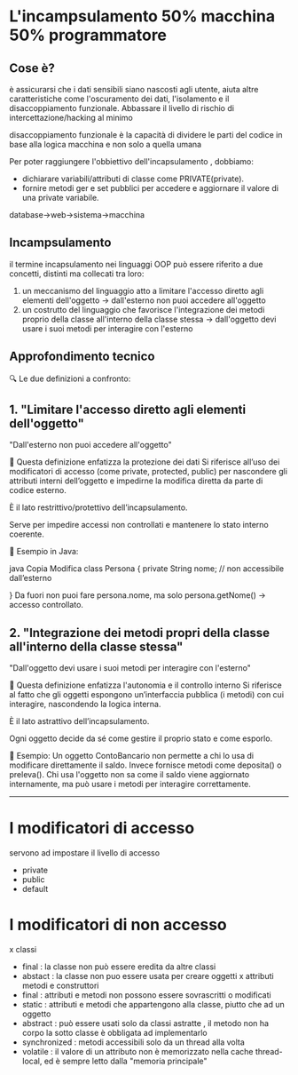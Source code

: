 # L'incampsulamento 50% macchina 50% programmatore

## Cose è?

è assicurarsi che i dati sensibili siano nascosti agli utente, aiuta altre caratteristiche come l'oscuramento dei dati, l'isolamento e il disaccoppiamento funzionale. Abbassare il livello di rischio di intercettazione/hacking al minimo

disaccoppiamento funzionale è la capacità di dividere le parti del codice in base alla logica macchina e non solo a quella umana

Per poter raggiungere l'obbiettivo dell'incapsulamento , dobbiamo:

- dichiarare variabili/attributi di classe come PRIVATE(private).
- fornire metodi ger e set pubblici per accedere e aggiornare il valore di una private variabile.

database->web->sistema->macchina

## Incampsulamento

il termine incapsulamento nei linguaggi OOP può essere riferito a due concetti, distinti ma collecati tra loro:

1. un meccanismo del linguaggio atto a limitare l'accesso diretto agli elementi dell'oggetto -> dall'esterno non puoi accedere all'oggetto
2. un costrutto del linguaggio che favorisce l'integrazione dei metodi proprio della classe all'interno della classe stessa -> dall'oggetto devi usare i suoi metodi per interagire con l'esterno

## Approfondimento tecnico

🔍 Le due definizioni a confronto:

## 1. "Limitare l'accesso diretto agli elementi dell'oggetto"

"Dall'esterno non puoi accedere all'oggetto"

📌 Questa definizione enfatizza la protezione dei dati
Si riferisce all’uso dei modificatori di accesso (come private, protected, public) per nascondere gli attributi interni dell’oggetto e impedirne la modifica diretta da parte di codice esterno.

È il lato restrittivo/protettivo dell’incapsulamento.

Serve per impedire accessi non controllati e mantenere lo stato interno coerente.

🔑 Esempio in Java:

java
Copia
Modifica
class Persona {
private String nome; // non accessibile dall’esterno

}
Da fuori non puoi fare persona.nome, ma solo persona.getNome() → accesso controllato.

## 2. "Integrazione dei metodi propri della classe all'interno della classe stessa"

"Dall'oggetto devi usare i suoi metodi per interagire con l'esterno"

📌 Questa definizione enfatizza l'autonomia e il controllo interno
Si riferisce al fatto che gli oggetti espongono un’interfaccia pubblica (i metodi) con cui interagire, nascondendo la logica interna.

È il lato astrattivo dell’incapsulamento.

Ogni oggetto decide da sé come gestire il proprio stato e come esporlo.

🔑 Esempio:
Un oggetto ContoBancario non permette a chi lo usa di modificare direttamente il saldo. Invece fornisce metodi come deposita() o preleva().
Chi usa l'oggetto non sa come il saldo viene aggiornato internamente, ma può usare i metodi per interagire correttamente.

---

# I modificatori di accesso

servono ad impostare il livello di accesso

- private
- public
- default

# I modificatori di non accesso

x classi

- final : la classe non può essere eredita da altre classi
- abstact : la classe non puo essere usata per creare oggetti
  x attributi metodi e construttori
- final : attributi e metodi non possono essere sovrascritti o modificati
- static : attributi e metodi che appartengono alla classe, piutto che ad un oggetto
- abstract : può essere usati solo da classi astratte , il metodo non ha corpo la sotto classe è obbligata ad implementarlo
- synchronized : metodi accessibili solo da un thread alla volta
- volatile : il valore di un attributo non è memorizzato nella cache thread-local, ed è sempre letto dalla "memoria principale"

